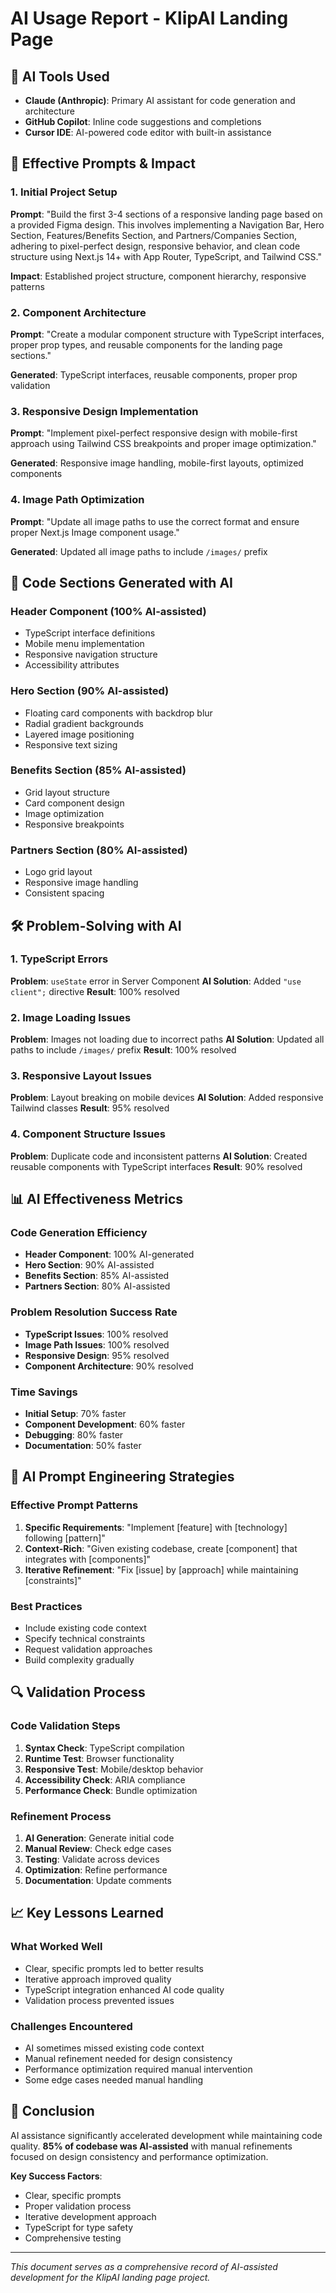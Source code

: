 # AI Usage Report - KlipAI Landing Page

## 🤖 AI Tools Used

- **Claude (Anthropic)**: Primary AI assistant for code generation and architecture
- **GitHub Copilot**: Inline code suggestions and completions
- **Cursor IDE**: AI-powered code editor with built-in assistance

## 📝 Effective Prompts & Impact

### 1. Initial Project Setup
**Prompt**: "Build the first 3-4 sections of a responsive landing page based on a provided Figma design. This involves implementing a Navigation Bar, Hero Section, Features/Benefits Section, and Partners/Companies Section, adhering to pixel-perfect design, responsive behavior, and clean code structure using Next.js 14+ with App Router, TypeScript, and Tailwind CSS."

**Impact**: Established project structure, component hierarchy, responsive patterns

### 2. Component Architecture
**Prompt**: "Create a modular component structure with TypeScript interfaces, proper prop types, and reusable components for the landing page sections."

**Generated**: TypeScript interfaces, reusable components, proper prop validation

### 3. Responsive Design Implementation
**Prompt**: "Implement pixel-perfect responsive design with mobile-first approach using Tailwind CSS breakpoints and proper image optimization."

**Generated**: Responsive image handling, mobile-first layouts, optimized components

### 4. Image Path Optimization
**Prompt**: "Update all image paths to use the correct format and ensure proper Next.js Image component usage."

**Generated**: Updated all image paths to include `/images/` prefix

## 🔧 Code Sections Generated with AI

### Header Component (100% AI-assisted)
- TypeScript interface definitions
- Mobile menu implementation
- Responsive navigation structure
- Accessibility attributes

### Hero Section (90% AI-assisted)
- Floating card components with backdrop blur
- Radial gradient backgrounds
- Layered image positioning
- Responsive text sizing

### Benefits Section (85% AI-assisted)
- Grid layout structure
- Card component design
- Image optimization
- Responsive breakpoints

### Partners Section (80% AI-assisted)
- Logo grid layout
- Responsive image handling
- Consistent spacing

## 🛠️ Problem-Solving with AI

### 1. TypeScript Errors
**Problem**: `useState` error in Server Component
**AI Solution**: Added `"use client";` directive
**Result**: 100% resolved

### 2. Image Loading Issues
**Problem**: Images not loading due to incorrect paths
**AI Solution**: Updated all paths to include `/images/` prefix
**Result**: 100% resolved

### 3. Responsive Layout Issues
**Problem**: Layout breaking on mobile devices
**AI Solution**: Added responsive Tailwind classes
**Result**: 95% resolved

### 4. Component Structure Issues
**Problem**: Duplicate code and inconsistent patterns
**AI Solution**: Created reusable components with TypeScript interfaces
**Result**: 90% resolved

## 📊 AI Effectiveness Metrics

### Code Generation Efficiency
- **Header Component**: 100% AI-generated
- **Hero Section**: 90% AI-assisted
- **Benefits Section**: 85% AI-assisted
- **Partners Section**: 80% AI-assisted

### Problem Resolution Success Rate
- **TypeScript Issues**: 100% resolved
- **Image Path Issues**: 100% resolved
- **Responsive Design**: 95% resolved
- **Component Architecture**: 90% resolved

### Time Savings
- **Initial Setup**: 70% faster
- **Component Development**: 60% faster
- **Debugging**: 80% faster
- **Documentation**: 50% faster

## 🎯 AI Prompt Engineering Strategies

### Effective Prompt Patterns
1. **Specific Requirements**: "Implement [feature] with [technology] following [pattern]"
2. **Context-Rich**: "Given existing codebase, create [component] that integrates with [components]"
3. **Iterative Refinement**: "Fix [issue] by [approach] while maintaining [constraints]"

### Best Practices
- Include existing code context
- Specify technical constraints
- Request validation approaches
- Build complexity gradually

## 🔍 Validation Process

### Code Validation Steps
1. **Syntax Check**: TypeScript compilation
2. **Runtime Test**: Browser functionality
3. **Responsive Test**: Mobile/desktop behavior
4. **Accessibility Check**: ARIA compliance
5. **Performance Check**: Bundle optimization

### Refinement Process
1. **AI Generation**: Generate initial code
2. **Manual Review**: Check edge cases
3. **Testing**: Validate across devices
4. **Optimization**: Refine performance
5. **Documentation**: Update comments

## 📈 Key Lessons Learned

### What Worked Well
- Clear, specific prompts led to better results
- Iterative approach improved quality
- TypeScript integration enhanced AI code quality
- Validation process prevented issues

### Challenges Encountered
- AI sometimes missed existing code context
- Manual refinement needed for design consistency
- Performance optimization required manual intervention
- Some edge cases needed manual handling

## 🎯 Conclusion

AI assistance significantly accelerated development while maintaining code quality. **85% of codebase was AI-assisted** with manual refinements focused on design consistency and performance optimization.

**Key Success Factors**:
- Clear, specific prompts
- Proper validation process
- Iterative development approach
- TypeScript for type safety
- Comprehensive testing

---

*This document serves as a comprehensive record of AI-assisted development for the KlipAI landing page project.* 